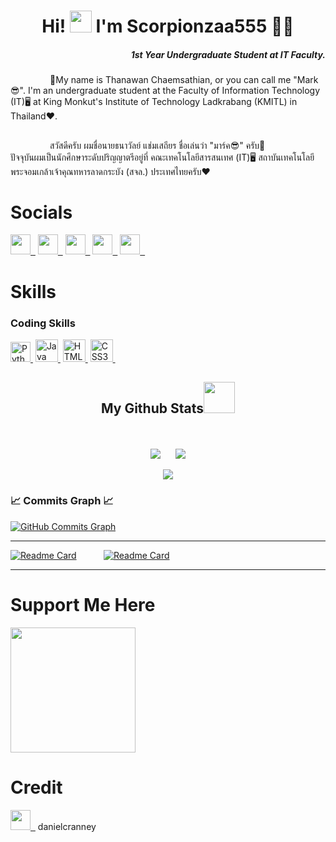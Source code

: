 <!-- ### Hi there 👋 -->

<!--
**Scorpionzaa555/Scorpionzaa555** is a ✨ _special_ ✨ repository because its `README.md` (this file) appears on your GitHub profile.

Here are some ideas to get you started:

- 🔭 I’m currently working on ...
- 🌱 I’m currently learning ...
- 👯 I’m looking to collaborate on ...
- 🤔 I’m looking for help with ...
- 💬 Ask me about ...
- 📫 How to reach me: ...
- 😄 Pronouns: ...
- ⚡ Fun fact: ...
-->

<h1 align="center">Hi! <img src="https://media.giphy.com/media/hvRJCLFzcasrR4ia7z/giphy.gif" width="35"> I'm Scorpionzaa555 🦂💸</h1>
<h5 align="right">1st Year Undergraduate Student at IT Faculty.</h5>

&nbsp;&nbsp;&nbsp;&nbsp;&nbsp;&nbsp;&nbsp;&nbsp;&nbsp;&nbsp;&nbsp;&nbsp;&nbsp;&nbsp;&nbsp;
💫My name is Thanawan Chaemsathian, or you can call me "Mark😎".
I'm an undergraduate student at the Faculty of Information Technology (IT)🖥️ at King Monkut's Institute of Technology Ladkrabang (KMITL) in Thailand❤️.



##

&nbsp;&nbsp;&nbsp;&nbsp;&nbsp;&nbsp;&nbsp;&nbsp;&nbsp;&nbsp;&nbsp;&nbsp;&nbsp;&nbsp;&nbsp;
สวัสดีครับ ผมชื่อนายธนาวัลย์ แช่มเสถียร ชื่อเล่นว่า "มาร์ค😎" ครับ🙂<br>
ปัจจุบันผมเป็นนักศึกษาระดับปริญญาตรีอยู่ที่ คณะเทคโนโลยีสารสนเทศ (IT)🖥️ สถาบันเทคโนโลยีพระจอมเกล้าเจ้าคุณทหารลาดกระบัง (สจล.) ประเทศไทยครับ❤️



# Socials
<p align="left">
<a href="https://github.com/Scorpionzaa555" target="_blank" rel="noreferrer"><img src="https://raw.githubusercontent.com/danielcranney/readme-generator/main/public/icons/socials/github-dark.svg" width="32" height="32" />&nbsp;&nbsp;</a>
<a href="http://www.instagram.com/scorpion_zaaa" target="_blank" rel="noreferrer"><img src="https://raw.githubusercontent.com/danielcranney/readme-generator/main/public/icons/socials/instagram.svg" width="32" height="32" />&nbsp;&nbsp;</a>
<a href="https://web.facebook.com/profile.php?id=100011734456920" target="_blank" rel="noreferrer"><img src="https://raw.githubusercontent.com/danielcranney/readme-generator/main/public/icons/socials/facebook.svg" width="32" height="32" />&nbsp;&nbsp;</a>
<a href="https://www.linkedin.com/in/thanawan-chaemsathian-794722205" target="_blank" rel="noreferrer"><img src="https://raw.githubusercontent.com/danielcranney/profileme-dev/f4bbbc8357931e1793df30e96655e7ee95c19ff9/public/icons/socials/linkedin.svg" width="32" height="32" />&nbsp;&nbsp;</a>
<a href="https://discordapp.com/users/565498542827765760" target="_blank" rel="noreferrer"><img src="https://raw.githubusercontent.com/danielcranney/profileme-dev/f4bbbc8357931e1793df30e96655e7ee95c19ff9/public/icons/socials/discord.svg" width="32" height="32" />&nbsp;&nbsp;</a>
</p>

# Skills 
### Coding Skills
<p align="left">
<a href="https://www.python.org/" target="_blank" rel="noreferrer"><img src="https://raw.githubusercontent.com/danielcranney/readme-generator/main/public/icons/skills/python-colored.svg" width="32" height="32" alt="Python" />&nbsp;</a>
<a href="https://www.oracle.com/java/" target="_blank" rel="noreferrer"><img src="https://raw.githubusercontent.com/danielcranney/readme-generator/main/public/icons/skills/java-colored.svg" width="36" height="36" alt="Java" />&nbsp;</a>
<a href="https://developer.mozilla.org/en-US/docs/Glossary/HTML5" target="_blank" rel="noreferrer"><img src="https://raw.githubusercontent.com/danielcranney/readme-generator/main/public/icons/skills/html5-colored.svg" width="36" height="36" alt="HTML5" />&nbsp;</a>
<a href="https://www.w3.org/TR/CSS/#css" target="_blank" rel="noreferrer"><img src="https://raw.githubusercontent.com/danielcranney/readme-generator/main/public/icons/skills/css3-colored.svg" width="36" height="36" alt="CSS3" />&nbsp;</a>
</p>



<!--
# Badges
### 📊 My GitHub Stats 📊

<a href="http://www.github.com/Scorpionzaa555"><img src="https://github-readme-stats.vercel.app/api?username=Scorpionzaa555&show_icons=true&hide=prs,issues,&count_private=true&title_color=0891b2&text_color=ffffff&icon_color=0891b2&bg_color=1c1917&hide_border=true&show_icons=true" alt="pprwf's GitHub stats" /></a>

### 🔥 GitHub Commit Streak 🔥

<a href="http://www.github.com/Scorpionzaa555"><img src="https://github-readme-streak-stats.herokuapp.com/?user=Scorpionzaa555&stroke=ffffff&background=1c1917&ring=0891b2&fire=0891b2&currStreakNum=ffffff&currStreakLabel=0891b2&sideNums=ffffff&sideLabels=ffffff&dates=ffffff&hide_border=true" /></a>

### 📈 Commits Graph 📈

<a href="http://www.github.com/Scorpionzaa555"><img src="https://github-readme-activity-graph.cyclic.app/graph?username=Scorpionzaa555&bg_color=1c1917&color=ffffff&line=0891b2&point=ffffff&area_color=1c1917&area=true&hide_border=true&custom_title=GitHub%20Commits%20Graph" alt="GitHub Commits Graph" /></a>
-->

<h2 align="center">

  My Github Stats<img src="https://media.giphy.com/media/VgCDAzcKvsR6OM0uWg/giphy.gif" width="50">

</h2>

 

<br>

<p align = "center">

  <img  src = "https://github-readme-stats.vercel.app/api?username=Scorpionzaa555&show_icons=true&theme=radical&line_height=27">
&nbsp;&nbsp;&nbsp;&nbsp;
  <!--
  <img src = "https://github-readme-stats.vercel.app/api/top-langs/?username=Scorpionzaa555&hide=python,html,css,java&theme=radical">
  -->
  
  <img src = "https://github-readme-stats.vercel.app/api/top-langs/?username=Scorpionzaa555&theme=radical"> 
             


</p>

<p align = "center">

 <img  src="https://github-readme-streak-stats.herokuapp.com/?user=Scorpion555&show_icons=true&locale=en&layout=compact&theme=radical&line_height=0" />

</p>

### 📈 Commits Graph 📈

<a href="http://www.github.com/Scorpionzaa555"><img src="https://github-readme-activity-graph.cyclic.app/graph?username=Scorpionzaa555&bg_color=141321&color=9eede7&line=fd428d&point=f7d747&area_color=1c1917&area=true&hide_border=true&custom_title=GitHub%20Commits%20Graph" alt="GitHub Commits Graph" /></a>

----------



[![Readme Card](https://github-readme-stats.vercel.app/api/pin/?username=Scorpionzaa555&repo=OOP&theme=radical)](https://github.com/Scorpionzaa555/OOP)&nbsp;&nbsp;&nbsp;&nbsp;&nbsp;&nbsp;&nbsp;&nbsp;&nbsp;&nbsp;
[![Readme Card](https://github-readme-stats.vercel.app/api/pin/?username=Scorpionzaa555&repo=Data&theme=radical)](https://github.com/Scorpionzaa555/Data)


----------
# Support Me Here
<a href="https://www.buymeacoffee.com/Scorpionzaa555"><img src="https://cdn.buymeacoffee.com/buttons/v2/default-yellow.png" width="200" /></a>

# Credit
<a href="https://github.com/danielcranney" target="_blank" rel="noreferrer"><img src="https://raw.githubusercontent.com/danielcranney/readme-generator/main/public/icons/socials/github-dark.svg" width="32" height="32" />&nbsp;&nbsp;</a>  danielcranney
